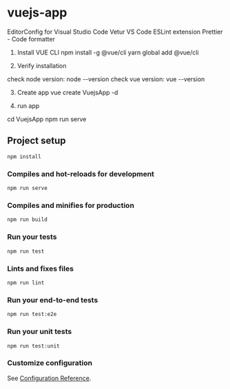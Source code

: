 # vuejs-app
EditorConfig for Visual Studio Code
Vetur
VS Code ESLint extension
Prettier - Code formatter

1. Install VUE CLI
npm install -g @vue/cli
yarn global add @vue/cli

2. Verify installation

check node version: node --version
check vue version: vue --version

3. Create app
vue create VuejsApp -d

4. run app
 
cd VuejsApp
npm run serve


## Project setup
```
npm install
```

### Compiles and hot-reloads for development
```
npm run serve
```

### Compiles and minifies for production
```
npm run build
```

### Run your tests
```
npm run test
```

### Lints and fixes files
```
npm run lint
```

### Run your end-to-end tests
```
npm run test:e2e
```

### Run your unit tests
```
npm run test:unit
```

### Customize configuration
See [Configuration Reference](https://cli.vuejs.org/config/).
